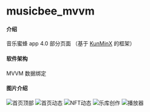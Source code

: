 # musicbee_mvvm

#### 介绍
音乐蜜蜂 app 4.0 部分页面 （基于 [KunMinX](https://github.com/KunMinX/Jetpack-MVVM-Scaffold) 的框架）

#### 软件架构
MVVM 数据绑定

#### 图片介绍

![首页顶部](https://images.gitee.com/uploads/images/2021/0616/141932_0ca15101_2266785.png "屏幕截图.png")
![首页动态](https://images.gitee.com/uploads/images/2021/0616/141949_51b3c81d_2266785.png "屏幕截图.png")
![NFT动态](https://images.gitee.com/uploads/images/2021/0616/141949_3db3b9a1_2266785.png "屏幕截图.png")
![乐库创作](https://images.gitee.com/uploads/images/2021/0616/141949_481d6c33_2266785.png "屏幕截图.png")
![播放器](https://images.gitee.com/uploads/images/2021/0616/141949_0781009b_2266785.png "屏幕截图.png")

